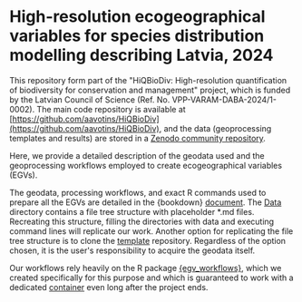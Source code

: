 # High-resolution ecogeographical variables for species distribution modelling describing Latvia, 2024

This repository form part of the "HiQBioDiv: High-resolution quantification of biodiversity for conservation and management" project, which is funded by the Latvian Council of Science (Ref. No. VPP-VARAM-DABA-2024/1-0002). The main code repository is available at [https://github.com/aavotins/HiQBioDiv](https://github.com/aavotins/HiQBioDiv), and the data (geoprocessing templates and results) are stored in a [Zenodo community repository](https://zenodo.org/communities/hiqbiodiv/records?q=&l=list&p=1&s=10&sort=newest).

Here, we provide a detailed description of the geodata used and the geoprocessing workflows employed to create ecogeographical variables (EGVs). 

The geodata, processing workflows, and exact R commands used to prepare all the EGVs are detailed in the {bookdown} [document](https://aavotins.github.io/HiQBioDiv_EGVs/). The [Data](./Data/Geodata/) directory contains a file tree structure with placeholder *.md files. Recreating this structure, filling the directories with data and executing command lines will replicate our work. Another option for replicating the file tree structure is to clone the [template](https://github.com/aavotins/HiQBioDiv_FileTree) repository. Regardless of the option chosen, it is the user's responsibility to acquire the geodata itself.

Our workflows rely heavily on the R package [{egv_workflows}](), which we created specifically for this purpose and which is guaranteed to work with a dedicated [container]() even long after the project ends.
